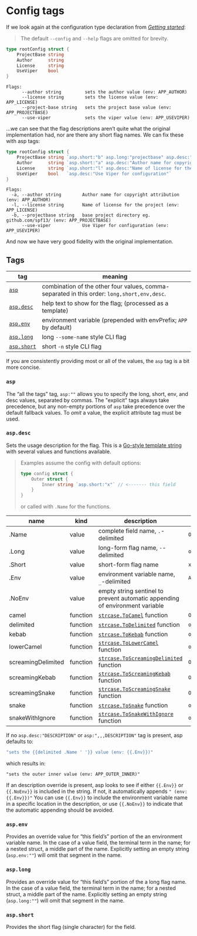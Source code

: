 # Config tags

If we look again at the configuration type declaration from [_Getting started_](01-getting-started.md):

> The default `--config` and `--help` flags are omitted for brevity.

```go
type rootConfig struct {
    ProjectBase string
    Author      string
    License     string
    UseViper    bool
}
```

```
Flags:
      --author string         sets the author value (env: APP_AUTHOR)
      --license string        sets the license value (env: APP_LICENSE)
      --project-base string   sets the project base value (env: APP_PROJECTBASE)
      --use-viper             sets the viper value (env: APP_USEVIPER)
```

…we can see that the flag descriptions aren’t quite what the original implementation had, nor are there any short flag names. We can fix these with asp tags:

```go
type rootConfig struct {
    ProjectBase string `asp.short:"b" asp.long:"projectbase" asp.desc:"base project directory eg. github.com/spf13/"`
    Author      string `asp.short:"a" asp.desc:"Author name for copyright attribution"`
    License     string `asp.short:"l" asp.desc:"Name of license for the project"`
    UseViper    bool   `asp.desc:"Use Viper for configuration"`
}
```

```
Flags:
  -a, --author string        Author name for copyright attribution (env: APP_AUTHOR)
  -l, --license string       Name of license for the project (env: APP_LICENSE)
  -b, --projectbase string   base project directory eg. github.com/spf13/ (env: APP_PROJECTBASE)
      --use-viper            Use Viper for configuration (env: APP_USEVIPER)
```

And now we have very good fidelity with the original implementation.

## Tags

| tag                      | meaning                                                                                     |
| ------------------------ | ------------------------------------------------------------------------------------------- |
| [`asp`](#asp)            | combination of the other four values, comma-separated in this order: `long,short,env,desc`. |
| [`asp.desc`](#aspdesc)   | help text to show for the flag; (processed as a template)                                   |
| [`asp.env`](#aspenv)     | environment variable (prepended with envPrefix; `APP` by default)                           |
| [`asp.long`](#asplong)   | long `--some-name` style CLI flag                                                           |
| [`asp.short`](#aspshort) | short `-n` style CLI flag                                                                   |

If you are consistently providing most or all of the values, the `asp` tag is a bit more concise.

### `asp`

The “all the tags” tag, `asp:""` allows you to specify the long, short, env, and desc values, separated by commas. The "explicit" tags always take precedence, but any non-empty portions of `asp` take precedence over the default fallback values. To _omit_ a value, the explicit attribute tag must be used.

### `asp.desc`

Sets the usage description for the flag. This is a [Go-style template string](https://pkg.go.dev/text/template) with several values and functions available.

> Examples assume the config with default options:
>
> ```go
> type config struct {
>     Outer struct {
>         Inner string `asp.short:"x"` // <------- this field
>     }
> }
> ```
>
> or called with `.Name` for the functions.

| name               | kind     | description                                                                                                      | example           |
| ------------------ | -------- | ---------------------------------------------------------------------------------------------------------------- | ----------------- |
| .Name              | value    | complete field name, `.`-delimited                                                                               | `Outer.Inner`     |
| .Long              | value    | long-form flag name, `-`-delimited                                                                               | `outer-inner`     |
| .Short             | value    | short-form flag name                                                                                             | `x`               |
| .Env               | value    | environment variable name, `_`-delimited                                                                         | `APP_OUTER_INNER` |
| .NoEnv             | value    | empty string sentinel to prevent automatic appending of environment variable                                     |                   |
| camel              | function | [`strcase.ToCamel`](https://pkg.go.dev/github.com/iancoleman/strcase#ToCamel) function                           | `OuterInner`      |
| delimited          | function | [`strcase.ToDelimited`](https://pkg.go.dev/github.com/iancoleman/strcase#ToDelimited) function                   | `outer.inner`     |
| kebab              | function | [`strcase.ToKebab`](https://pkg.go.dev/github.com/iancoleman/strcase#ToKebab) function                           | `outer-inner`     |
| lowerCamel         | function | [`strcase.ToLowerCamel`](https://pkg.go.dev/github.com/iancoleman/strcase#ToLowerCamel) function                 | `outerInner`      |
| screamingDelimited | function | [`strcase.ToScreamingDelimited`](https://pkg.go.dev/github.com/iancoleman/strcase#ToScreamingDelimited) function | `OUTER.INNER`     |
| screamingKebab     | function | [`strcase.ToScreamingKebab`](https://pkg.go.dev/github.com/iancoleman/strcase#ToScreamingKebab) function         | `OUTER-INNER`     |
| screamingSnake     | function | [`strcase.ToScreamingSnake`](https://pkg.go.dev/github.com/iancoleman/strcase#ToScreamingSnake) function         | `OUTER_INNER`     |
| snake              | function | [`strcase.ToSnake`](https://pkg.go.dev/github.com/iancoleman/strcase#ToSnake) function                           | `outer_inner`     |
| snakeWithIgnore    | function | [`strcase.ToSnakeWithIgnore`](https://pkg.go.dev/github.com/iancoleman/strcase#ToSnakeWithIgnore) function       | `outer_inner`     |

If no `asp.desc:"DESCRIPTION"` or `asp:",,,DESCRIPTION"` tag is present, asp defaults to:

```go
"sets the {{delimited .Name ' '}} value (env: {{.Env}})"
```

which results in:

```
"sets the outer inner value (env: APP_OUTER_INNER)"
```

If an description override is present, asp looks to see if either `{{.Env}}` or `{{.NoEnv}}` is included in the string. If not, it automatically appends `" (env: {{.Env}})"`  You can use `{{.Env}}` to include the environment variable name in a specific location in the description, or use `{{.NoEnv}}` to indicate that the automatic appending should be avoided.

### `asp.env`

Provides an override value for “this field’s” portion of the an environment variable name. In the case of a value field, the terminal term in the name; for a nested struct, a middle part of the name. Explicitly setting an empty string (`asp.env:""`) will omit that segment in the name.

### `asp.long`

Provides an override value for “this field’s” portion of the a long flag name. In the case of a value field, the terminal term in the name; for a nested struct, a middle part of the name. Explicitly setting an empty string (`asp.long:""`) will omit that segment in the name.

### `asp.short`

Provides the short flag (single character) for the field.
